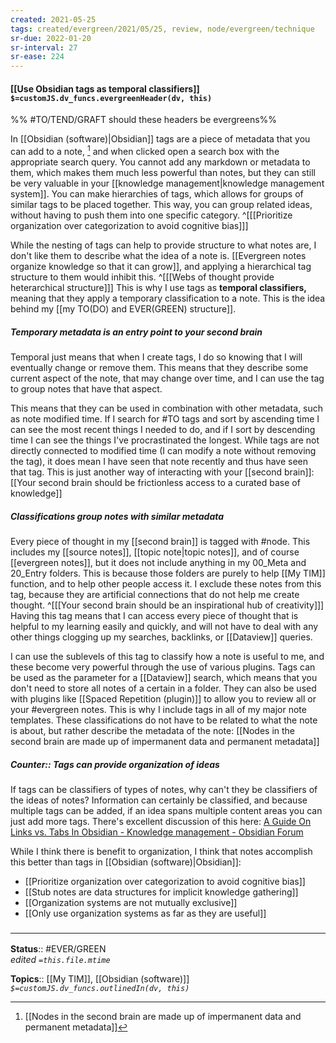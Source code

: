 ```yaml
---
created: 2021-05-25
tags: created/evergreen/2021/05/25, review, node/evergreen/technique
sr-due: 2022-01-20
sr-interval: 27
sr-ease: 224
---
```


#### [[Use Obsidian tags as temporal classifiers]] `$=customJS.dv_funcs.evergreenHeader(dv, this)`

%%
#TO/TEND/GRAFT should these headers be evergreens%%

In [[Obsidian (software)|Obsidian]] tags are a piece of metadata that you can add to a note, [^1] and when clicked open a search box with the appropriate search query. You cannot add any markdown or metadata to them, which makes them much less powerful than notes, but they can still be very valuable in your [[knowledge management|knowledge management system]]. You can make hierarchies of tags, which allows for groups of similar tags to be placed together. This way, you can group related ideas, without having to push them into one specific category.
^[[[Prioritize organization over categorization to avoid cognitive bias]]]

[^1]: [[Nodes in the second brain are made up of impermanent data and permanent metadata]]

While the nesting of tags can help to provide structure to what notes are, I don't like them to describe what the idea of a note is. [[Evergreen notes organize knowledge so that it can grow]], and applying a hierarchical tag structure to them would inhibit this.
^[[[Webs of thought provide heterarchical structure]]]
This is why I use tags as **temporal classifiers,** meaning that they apply a temporary classification to a note. This is the idea behind my [[my TO(DO) and EVER(GREEN) structure]].

##### Temporary metadata is an entry point to your second brain

Temporal just means that when I create tags, I do so knowing that I will eventually change or remove them. This means that they describe some current aspect of the note, that may change over time, and I can use the tag to group notes that have that aspect.

This means that they can be used in combination with other metadata, such as note modified time. If I search for \#TO tags and sort by ascending time I can see the most recent things I needed to do, and if I sort by descending time I can see the things I've procrastinated the longest. While tags are not directly connected to modified time (I can modify a note without removing the tag), it does mean I have seen that note recently and thus have seen that tag. This is just another way of interacting with your [[second brain]]: [[Your second brain should be frictionless access to a curated base of knowledge]]

##### Classifications group notes with similar metadata

Every piece of thought in my [[second brain]] is tagged with #node. This includes my [[source notes]], [[topic note|topic notes]], and of course [[evergreen notes]], but it does not include anything in my 00_Meta and 20_Entry folders. This is because those folders are purely to help [[My TIM]] function, and to help other people access it. I exclude these notes from this tag, because they are artificial connections that do not help me create thought. 
^[[[Your second brain should be an inspirational hub of creativity]]]
Having this tag means that I can access every piece of thought that is helpful to my learning easily and quickly, and will not have to deal with any other things clogging up my searches, backlinks, or [[Dataview]] queries.

I can use the sublevels of this tag to classify how a note is useful to me, and these become very powerful through the use of various plugins. Tags can be used as the parameter for a [[Dataview]] search, which means that you don't need to store all notes of a certain in a folder. They can also be used with plugins like [[Spaced Repetition (plugin)]] to allow you to review all or your \#evergreen notes. This is why I include tags in all of my major note templates. These classifications do not have to be related to what the note is about, but rather describe the metadata of the note: [[Nodes in the second brain are made up of impermanent data and permanent metadata]]

##### Counter:: Tags can provide organization of ideas 

If tags can be classifiers of types of notes, why can't they be classifiers of the ideas of notes? Information can certainly be classified, and because multiple tags can be added, if an idea spans multiple content areas you can just add more tags. There's excellent discussion of this here: [A Guide On Links vs. Tabs In Obsidian - Knowledge management - Obsidian Forum](https://forum.obsidian.md/t/a-guide-on-links-vs-tabs-in-obsidian/28231)

While I think there is benefit to organization, I think that notes accomplish this better than tags in [[Obsidian (software)|Obsidian]]:
- [[Prioritize organization over categorization to avoid cognitive bias]]
- [[Stub notes are data structures for implicit knowledge gathering]]
- [[Organization systems are not mutually exclusive]]
- [[Only use organization systems as far as they are useful]]

### <hr class="footnote"/>

**Status**:: #EVER/GREEN  
*edited `=this.file.mtime`*

**Topics**:: [[My TIM]], [[Obsidian (software)]]
*`$=customJS.dv_funcs.outlinedIn(dv, this)`*
